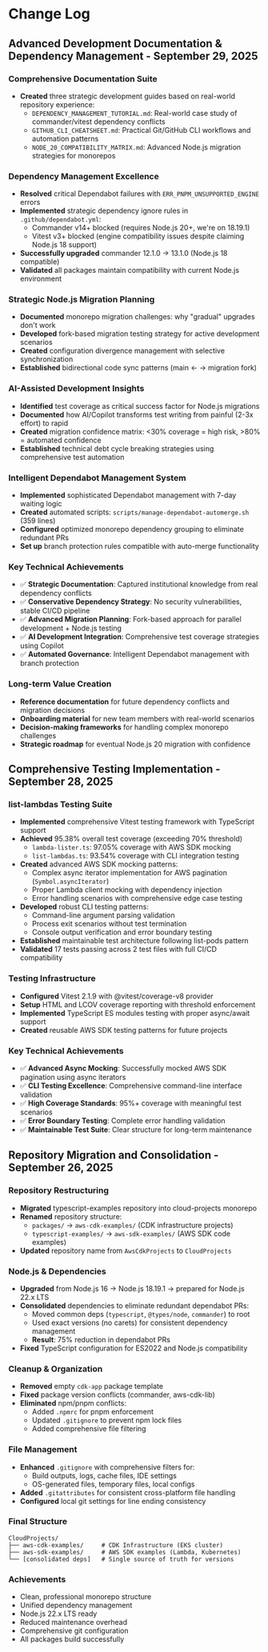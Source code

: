 # Change Log

## Advanced Development Documentation & Dependency Management - September 29, 2025

### **Comprehensive Documentation Suite**
- **Created** three strategic development guides based on real-world repository experience:
  - `DEPENDENCY_MANAGEMENT_TUTORIAL.md`: Real-world case study of commander/vitest dependency conflicts
  - `GITHUB_CLI_CHEATSHEET.md`: Practical Git/GitHub CLI workflows and automation patterns
  - `NODE_20_COMPATIBILITY_MATRIX.md`: Advanced Node.js migration strategies for monorepos

### **Dependency Management Excellence**
- **Resolved** critical Dependabot failures with `ERR_PNPM_UNSUPPORTED_ENGINE` errors
- **Implemented** strategic dependency ignore rules in `.github/dependabot.yml`:
  - Commander v14+ blocked (requires Node.js 20+, we're on 18.19.1)
  - Vitest v3+ blocked (engine compatibility issues despite claiming Node.js 18 support)
- **Successfully upgraded** commander 12.1.0 → 13.1.0 (Node.js 18 compatible)
- **Validated** all packages maintain compatibility with current Node.js environment

### **Strategic Node.js Migration Planning**
- **Documented** monorepo migration challenges: why "gradual" upgrades don't work
- **Developed** fork-based migration testing strategy for active development scenarios
- **Created** configuration divergence management with selective synchronization
- **Established** bidirectional code sync patterns (main ← → migration fork)

### **AI-Assisted Development Insights**
- **Identified** test coverage as critical success factor for Node.js migrations
- **Documented** how AI/Copilot transforms test writing from painful (2-3x effort) to rapid
- **Created** migration confidence matrix: <30% coverage = high risk, >80% = automated confidence
- **Established** technical debt cycle breaking strategies using comprehensive test automation

### **Intelligent Dependabot Management System**
- **Implemented** sophisticated Dependabot management with 7-day waiting logic
- **Created** automated scripts: `scripts/manage-dependabot-automerge.sh` (359 lines)
- **Configured** optimized monorepo dependency grouping to eliminate redundant PRs
- **Set up** branch protection rules compatible with auto-merge functionality

### **Key Technical Achievements**
- ✅ **Strategic Documentation**: Captured institutional knowledge from real dependency conflicts
- ✅ **Conservative Dependency Strategy**: No security vulnerabilities, stable CI/CD pipeline
- ✅ **Advanced Migration Planning**: Fork-based approach for parallel development + Node.js testing
- ✅ **AI Development Integration**: Comprehensive test coverage strategies using Copilot
- ✅ **Automated Governance**: Intelligent Dependabot management with branch protection

### **Long-term Value Creation**
- **Reference documentation** for future dependency conflicts and migration decisions
- **Onboarding material** for new team members with real-world scenarios
- **Decision-making frameworks** for handling complex monorepo challenges
- **Strategic roadmap** for eventual Node.js 20 migration with confidence

## Comprehensive Testing Implementation - September 28, 2025

### **list-lambdas Testing Suite**
- **Implemented** comprehensive Vitest testing framework with TypeScript support
- **Achieved** 95.38% overall test coverage (exceeding 70% threshold)
  - `lambda-lister.ts`: 97.05% coverage with AWS SDK mocking
  - `list-lambdas.ts`: 93.54% coverage with CLI integration testing
- **Created** advanced AWS SDK mocking patterns:
  - Complex async iterator implementation for AWS pagination (`Symbol.asyncIterator`)
  - Proper Lambda client mocking with dependency injection
  - Error handling scenarios with comprehensive edge case testing
- **Developed** robust CLI testing patterns:
  - Command-line argument parsing validation
  - Process exit scenarios without test termination
  - Console output verification and error boundary testing
- **Established** maintainable test architecture following list-pods pattern
- **Validated** 17 tests passing across 2 test files with full CI/CD compatibility

### **Testing Infrastructure**
- **Configured** Vitest 2.1.9 with @vitest/coverage-v8 provider
- **Setup** HTML and LCOV coverage reporting with threshold enforcement
- **Implemented** TypeScript ES modules testing with proper async/await support
- **Created** reusable AWS SDK testing patterns for future projects

### **Key Technical Achievements**
- ✅ **Advanced Async Mocking**: Successfully mocked AWS SDK pagination using async iterators
- ✅ **CLI Testing Excellence**: Comprehensive command-line interface validation
- ✅ **High Coverage Standards**: 95%+ coverage with meaningful test scenarios
- ✅ **Error Boundary Testing**: Complete error handling validation
- ✅ **Maintainable Test Suite**: Clear structure for long-term maintenance

## Repository Migration and Consolidation - September 26, 2025

### **Repository Restructuring**
- **Migrated** typescript-examples repository into cloud-projects monorepo
- **Renamed** repository structure:
  - `packages/` → `aws-cdk-examples/` (CDK infrastructure projects)
  - `typescript-examples/` → `aws-sdk-examples/` (AWS SDK code examples)
- **Updated** repository name from `AwsCdkProjects` to `CloudProjects`

### **Node.js & Dependencies**
- **Upgraded** from Node.js 16 → Node.js 18.19.1 → prepared for Node.js 22.x LTS
- **Consolidated** dependencies to eliminate redundant dependabot PRs:
  - Moved common deps (`typescript`, `@types/node`, `commander`) to root
  - Used exact versions (no carets) for consistent dependency management
  - **Result**: 75% reduction in dependabot PRs
- **Fixed** TypeScript configuration for ES2022 and Node.js compatibility

### **Cleanup & Organization**
- **Removed** empty `cdk-app` package template
- **Fixed** package version conflicts (commander, aws-cdk-lib)
- **Eliminated** npm/pnpm conflicts:
  - Added `.npmrc` for pnpm enforcement
  - Updated `.gitignore` to prevent npm lock files
  - Added comprehensive file filtering

### **File Management**
- **Enhanced** `.gitignore` with comprehensive filters for:
  - Build outputs, logs, cache files, IDE settings
  - OS-generated files, temporary files, local configs
- **Added** `.gitattributes` for consistent cross-platform file handling
- **Configured** local git settings for line ending consistency

### **Final Structure**
```
CloudProjects/
├── aws-cdk-examples/     # CDK Infrastructure (EKS cluster)
├── aws-sdk-examples/     # AWS SDK examples (Lambda, Kubernetes)
└── [consolidated deps]   # Single source of truth for versions
```

### **Achievements**
- Clean, professional monorepo structure
- Unified dependency management
- Node.js 22.x LTS ready
- Reduced maintenance overhead
- Comprehensive git configuration
- All packages build successfully